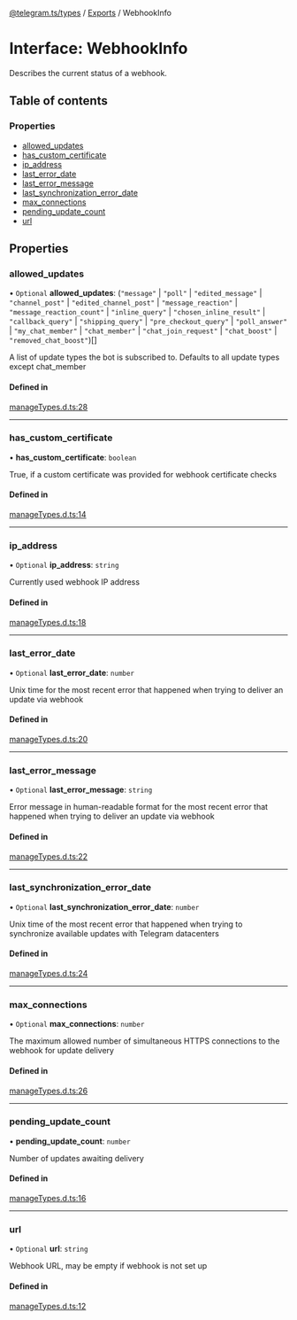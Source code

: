 [@telegram.ts/types](../README.md) / [Exports](../modules.md) / WebhookInfo

# Interface: WebhookInfo

Describes the current status of a webhook.

## Table of contents

### Properties

- [allowed\_updates](WebhookInfo.md#allowed_updates)
- [has\_custom\_certificate](WebhookInfo.md#has_custom_certificate)
- [ip\_address](WebhookInfo.md#ip_address)
- [last\_error\_date](WebhookInfo.md#last_error_date)
- [last\_error\_message](WebhookInfo.md#last_error_message)
- [last\_synchronization\_error\_date](WebhookInfo.md#last_synchronization_error_date)
- [max\_connections](WebhookInfo.md#max_connections)
- [pending\_update\_count](WebhookInfo.md#pending_update_count)
- [url](WebhookInfo.md#url)

## Properties

### allowed\_updates

• `Optional` **allowed\_updates**: (``"message"`` \| ``"poll"`` \| ``"edited_message"`` \| ``"channel_post"`` \| ``"edited_channel_post"`` \| ``"message_reaction"`` \| ``"message_reaction_count"`` \| ``"inline_query"`` \| ``"chosen_inline_result"`` \| ``"callback_query"`` \| ``"shipping_query"`` \| ``"pre_checkout_query"`` \| ``"poll_answer"`` \| ``"my_chat_member"`` \| ``"chat_member"`` \| ``"chat_join_request"`` \| ``"chat_boost"`` \| ``"removed_chat_boost"``)[]

A list of update types the bot is subscribed to. Defaults to all update types except chat_member

#### Defined in

[manageTypes.d.ts:28](https://github.com/telegramsjs/types/blob/d08200f/src/manageTypes.d.ts#L28)

___

### has\_custom\_certificate

• **has\_custom\_certificate**: `boolean`

True, if a custom certificate was provided for webhook certificate checks

#### Defined in

[manageTypes.d.ts:14](https://github.com/telegramsjs/types/blob/d08200f/src/manageTypes.d.ts#L14)

___

### ip\_address

• `Optional` **ip\_address**: `string`

Currently used webhook IP address

#### Defined in

[manageTypes.d.ts:18](https://github.com/telegramsjs/types/blob/d08200f/src/manageTypes.d.ts#L18)

___

### last\_error\_date

• `Optional` **last\_error\_date**: `number`

Unix time for the most recent error that happened when trying to deliver an update via webhook

#### Defined in

[manageTypes.d.ts:20](https://github.com/telegramsjs/types/blob/d08200f/src/manageTypes.d.ts#L20)

___

### last\_error\_message

• `Optional` **last\_error\_message**: `string`

Error message in human-readable format for the most recent error that happened when trying to deliver an update via webhook

#### Defined in

[manageTypes.d.ts:22](https://github.com/telegramsjs/types/blob/d08200f/src/manageTypes.d.ts#L22)

___

### last\_synchronization\_error\_date

• `Optional` **last\_synchronization\_error\_date**: `number`

Unix time of the most recent error that happened when trying to synchronize available updates with Telegram datacenters

#### Defined in

[manageTypes.d.ts:24](https://github.com/telegramsjs/types/blob/d08200f/src/manageTypes.d.ts#L24)

___

### max\_connections

• `Optional` **max\_connections**: `number`

The maximum allowed number of simultaneous HTTPS connections to the webhook for update delivery

#### Defined in

[manageTypes.d.ts:26](https://github.com/telegramsjs/types/blob/d08200f/src/manageTypes.d.ts#L26)

___

### pending\_update\_count

• **pending\_update\_count**: `number`

Number of updates awaiting delivery

#### Defined in

[manageTypes.d.ts:16](https://github.com/telegramsjs/types/blob/d08200f/src/manageTypes.d.ts#L16)

___

### url

• `Optional` **url**: `string`

Webhook URL, may be empty if webhook is not set up

#### Defined in

[manageTypes.d.ts:12](https://github.com/telegramsjs/types/blob/d08200f/src/manageTypes.d.ts#L12)
